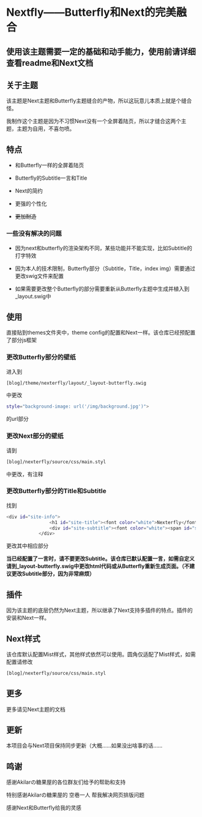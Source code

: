 # Nextfly——Butterfly和Next的完美融合

## 使用该主题需要一定的基础和动手能力，使用前请详细查看readme和Next文档

## 关于主题

该主题是Next主题和Butterfly主题缝合的产物，所以这玩意儿本质上就是个缝合怪。

我制作这个主题是因为不习惯Next没有一个全屏着陆页，所以才缝合这两个主题，主题为自用，不喜勿喷。

## 特点

- 和Butterfly一样的全屏着陆页

- Butterfly的Subtitle一言和Title

- Next的简约

- 更强的个性化

- <del>更加耐造</del>

### 一些没有解决的问题

- 因为next和butterfly的渲染架构不同，某些功能并不能实现，比如Subtitle的打字特效

- 因为本人的技术限制，Butterfly部分（Subtitle，Title，index img）需要通过更改swig文件来配置

- 如果需要更改整个Butterfly的部分需要重新从Butterfly主题中生成并植入到_layout.swig中
  
## 使用

直接贴到themes文件夹中，theme config的配置和Next一样。该仓库已经预配置了部分js框架

### 更改Butterfly部分的壁纸

进入到

```bash
[blog]/theme/nexterfly/layout/_layout-butterfly.swig
```

中更改


```bash
style="background-image: url('/img/background.jpg')">
```

的url部分

### 更改Next部分的壁纸

请到

```bash
[blog]/nexterfly/source/css/main.styl
```

中更改，有注释

### 更改Butterfly部分的Title和Subtitle

找到

```bash
<div id="site-info">
                <h1 id="site-title"><font color="white">Nexterfly</font></h1>
                <div id="site-subtitle"><font color="white"><span id="subtitle">希望你别像风，在我这里面掀起万翻般波澜，却又跟云去了远方。</span></font></div>
            </div>
```

更改其中相应部分

**当已经配置了一言时，请不要更改Subtitle。该仓库已默认配置一言，如需自定义请到_layout-butterfly.swig中更改html代码或从Butterfly重新生成页面。（不建议更改Subtitle部分，因为非常麻烦）**

## 插件

因为该主题的底层仍然为Next主题，所以继承了Next支持多插件的特点。插件的安装和Next一样。

## Next样式

该仓库默认配置Mist样式，其他样式依然可以使用。圆角仅适配了Mist样式，如需配置请修改

```bash
[blog]/nexterfly/source/css/main.styl
```

## 更多

更多请见Next主题的文档

## 更新

本项目会与Next项目保持同步更新（大概......如果没出啥事的话......

## 鸣谢

感谢Akilarの糖果屋的各位群友们给予的帮助和支持

特别感谢Akilarの糖果屋的 空巷一人 帮我解决网页排版问题

感谢Next和Butterfly给我的灵感
